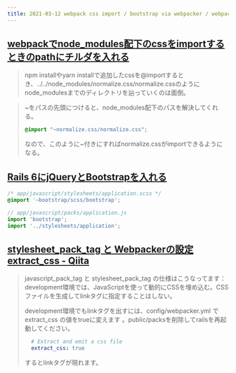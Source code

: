 ```yaml
---
title: 2021-03-12 webpack css import / bootstrap via webpacker / webpacker extract_css option
---
```


## [webpackでnode_modules配下のcssをimportするときのpathにチルダを入れる](http://makotottn.hatenablog.com/entry/2017/08/29/004422)

> npm installやyarn installで追加したcssを@importするとき、../../node_modules/normalize.css/normalize.cssのようにnode_modulesまでのディレクトリを辿っていくのは面倒。

> ~をパスの先頭につけると、node_modules配下のパスを解決してくれる。
> ```css
> @import "~normalize.css/normalize.css";
> ```
> なので、このように~付きにすればnormalize.cssがimportできるようになる。

## [Rails 6にjQueryとBootstrapを入れる](https://qiita.com/kazutosato/items/d47b7705ee545de4cb1a)

```scss
/* app/javascript/stylesheets/application.scss */
@import '~bootstrap/scss/bootstrap';
```

```js
// app/javascript/packs/application.js
import 'bootstrap';
import '../stylesheets/application';
```

## [stylesheet_pack_tag と Webpackerの設定 extract_css - Qiita](https://qiita.com/kazutosato/items/23d2aa126084d054398b)

> javascript_pack_tag と stylesheet_pack_tag の仕様はこうなってます：development環境では、JavaScriptを使って動的にCSSを埋め込む。CSSファイルを生成してlinkタグに指定することはしない。
>
> development環境でもlinkタグを出すには、config/webpacker.yml で extract_css の値をtrueに変えます 。public/packsを削除してrailsを再起動してください。
>
> ```yaml
>   # Extract and emit a css file
>   extract_css: true
> ```
>
> するとlinkタグが現れます。
